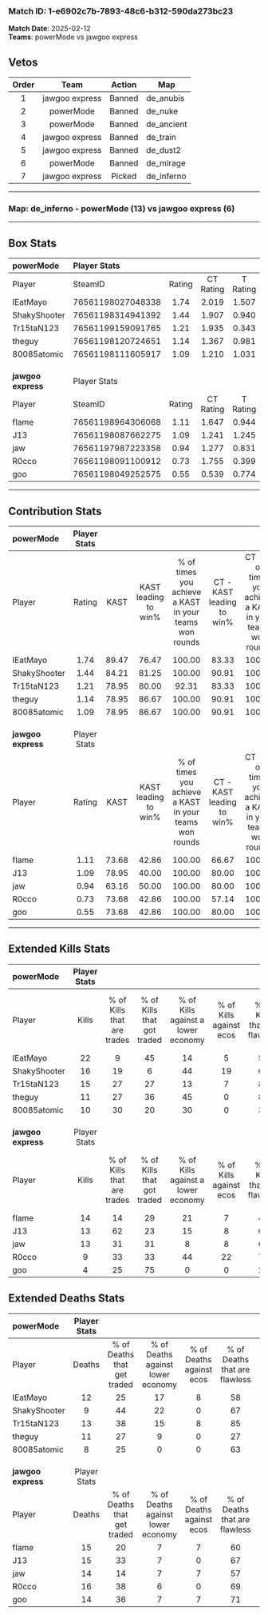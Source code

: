 ### Match ID: 1-e6902c7b-7893-48c6-b312-590da273bc23  
**Match Date**: 2025-02-12  
**Teams**: powerMode vs jawgoo express  

## Vetos  

| Order | Team | Action | Map |
| :---: | :--: | :----: | --- |
| 1 | jawgoo express | Banned | de_anubis |
| 2 | powerMode | Banned | de_nuke |
| 3 | powerMode | Banned | de_ancient |
| 4 | jawgoo express | Banned | de_train |
| 5 | jawgoo express | Banned | de_dust2 |
| 6 | powerMode | Banned | de_mirage |
| 7 | jawgoo express | Picked | de_inferno |

---  

### **Map**: de_inferno - powerMode (13) vs jawgoo express (6)  
---  

## Box Stats  

| **powerMode**      | Player Stats      |        |           |          |       |       |       |         |        |      |     |
| :- | :- | :-: | :-: | :-: | :-: | :-: | :-: | :-: | :-: | :-: | :-: |
| Player             | SteamID           | Rating | CT Rating | T Rating | KAST  |  ADR  | Kills | Assists | Deaths | K/D  | HS% |
| IEatMayo           | 76561198027048338 |  1.74  |   2.019   |  1.507   | 89.47 | 105.9 |  22   |    5    |   12   | 1.83 | 18  |
| ShakyShooter       | 76561198314941392 |  1.44  |   1.907   |  0.940   | 84.21 | 83.2  |  16   |    4    |   9    | 1.78 | 37  |
| Tr15taN123         | 76561199159091765 |  1.21  |   1.935   |  0.343   | 78.95 | 71.6  |  15   |    4    |   13   | 1.15 | 33  |
| theguy             | 76561198120724651 |  1.14  |   1.367   |  0.981   | 78.95 | 82.3  |  11   |    9    |   11   | 1.00 | 63  |
| 80085atomic        | 76561198111605917 |  1.09  |   1.210   |  1.031   | 78.95 | 62.1  |  10   |    4    |   8    | 1.25 | 50  |
|                    |                   |        |           |          |       |       |       |         |        |      |     |
|                    |                   |        |           |          |       |       |       |         |        |      |     |
|                    |                   |        |           |          |       |       |       |         |        |      |     |
| **jawgoo express** | Player Stats      |        |           |          |       |       |       |         |        |      |     |
| Player             | SteamID           | Rating | CT Rating | T Rating | KAST  |  ADR  | Kills | Assists | Deaths | K/D  | HS% |
| fIame              | 76561198964306068 |  1.11  |   1.647   |  0.944   | 73.68 | 85.4  |  14   |    5    |   15   | 0.93 | 42  |
| J13                | 76561198087662275 |  1.09  |   1.241   |  1.245   | 78.95 | 80.4  |  13   |    5    |   15   | 0.87 | 38  |
| jaw                | 76561197987223358 |  0.94  |   1.277   |  0.831   | 63.16 | 64.8  |  13   |    2    |   14   | 0.93 | 84  |
| R0cco              | 76561198091100912 |  0.73  |   1.755   |  0.399   | 73.68 | 47.7  |   9   |    3    |   16   | 0.56 | 77  |
| goo                | 76561198049252575 |  0.55  |   0.539   |  0.774   | 73.68 | 39.6  |   4   |    6    |   14   | 0.29 | 75  |
---  

## Contribution Stats  

| **powerMode**      | Player Stats |       |                      |                                                        |                           |                                                             |                          |                                                            |
| :- | :-: | :-: | :-: | :-: | :-: | :-: | :-: | :-: |
| Player             |    Rating    | KAST  | KAST leading to win% | % of times you achieve a KAST in your teams won rounds | CT - KAST leading to win% | CT - % of times you achieve a KAST in your teams won rounds | T - KAST leading to win% | T - % of times you achieve a KAST in your teams won rounds |
| IEatMayo           |     1.74     | 89.47 |        76.47         |                         100.00                         |           83.33           |                           100.00                            |          60.00           |                           100.00                           |
| ShakyShooter       |     1.44     | 84.21 |        81.25         |                         100.00                         |           90.91           |                           100.00                            |          60.00           |                           100.00                           |
| Tr15taN123         |     1.21     | 78.95 |        80.00         |                         92.31                          |           83.33           |                           100.00                            |          66.67           |                           66.67                            |
| theguy             |     1.14     | 78.95 |        86.67         |                         100.00                         |           90.91           |                           100.00                            |          75.00           |                           100.00                           |
| 80085atomic        |     1.09     | 78.95 |        86.67         |                         100.00                         |           90.91           |                           100.00                            |          75.00           |                           100.00                           |
|                    |              |       |                      |                                                        |                           |                                                             |                          |                                                            |
|                    |              |       |                      |                                                        |                           |                                                             |                          |                                                            |
|                    |              |       |                      |                                                        |                           |                                                             |                          |                                                            |
| **jawgoo express** | Player Stats |       |                      |                                                        |                           |                                                             |                          |                                                            |
| Player             |    Rating    | KAST  | KAST leading to win% | % of times you achieve a KAST in your teams won rounds | CT - KAST leading to win% | CT - % of times you achieve a KAST in your teams won rounds | T - KAST leading to win% | T - % of times you achieve a KAST in your teams won rounds |
| fIame              |     1.11     | 73.68 |        42.86         |                         100.00                         |           66.67           |                           100.00                            |          25.00           |                           100.00                           |
| J13                |     1.09     | 78.95 |        40.00         |                         100.00                         |           80.00           |                           100.00                            |          20.00           |                           100.00                           |
| jaw                |     0.94     | 63.16 |        50.00         |                         100.00                         |           80.00           |                           100.00                            |          28.57           |                           100.00                           |
| R0cco              |     0.73     | 73.68 |        42.86         |                         100.00                         |           57.14           |                           100.00                            |          28.57           |                           100.00                           |
| goo                |     0.55     | 73.68 |        42.86         |                         100.00                         |           80.00           |                           100.00                            |          22.22           |                           100.00                           |
---  

## Extended Kills Stats  

| **powerMode**      | Player Stats |                            |                            |                                    |                         |                              |                                 |                                       |                    |           |
| :- | :-: | :-: | :-: | :-: | :-: | :-: | :-: | :-: | :-: | :-: |
| Player             |    Kills     | % of Kills that are trades | % of Kills that got traded | % of Kills against a lower economy | % of Kills against ecos | % of Kills that are flawless | % of Kills that are close duels | % of Kills that are assisted by flash | Pistol Round Kills | AWP Kills |
| IEatMayo           |      22      |             9              |             45             |                 14                 |            5            |              59              |                0                |                   0                   |         0          |     1     |
| ShakyShooter       |      16      |             19             |             6              |                 44                 |           19            |              69              |                6                |                   0                   |         5          |     1     |
| Tr15taN123         |      15      |             27             |             27             |                 13                 |            7            |              80              |                7                |                   0                   |         0          |     1     |
| theguy             |      11      |             27             |             36             |                 45                 |            0            |              82              |                0                |                   0                   |         0          |     3     |
| 80085atomic        |      10      |             30             |             20             |                 30                 |            0            |              30              |               20                |                  20                   |         0          |     0     |
|                    |              |                            |                            |                                    |                         |                              |                                 |                                       |                    |           |
|                    |              |                            |                            |                                    |                         |                              |                                 |                                       |                    |           |
|                    |              |                            |                            |                                    |                         |                              |                                 |                                       |                    |           |
| **jawgoo express** | Player Stats |                            |                            |                                    |                         |                              |                                 |                                       |                    |           |
| Player             |    Kills     | % of Kills that are trades | % of Kills that got traded | % of Kills against a lower economy | % of Kills against ecos | % of Kills that are flawless | % of Kills that are close duels | % of Kills that are assisted by flash | Pistol Round Kills | AWP Kills |
| fIame              |      14      |             14             |             29             |                 21                 |            7            |              43              |                7                |                   0                   |         0          |     2     |
| J13                |      13      |             62             |             23             |                 15                 |            8            |              69              |                0                |                   0                   |         2          |     2     |
| jaw                |      13      |             31             |             31             |                 8                  |            8            |              69              |                0                |                   8                   |         0          |     1     |
| R0cco              |      9       |             33             |             33             |                 44                 |           22            |              78              |                0                |                   0                   |         0          |     1     |
| goo                |      4       |             25             |             75             |                 0                  |            0            |              25              |                0                |                  25                   |         0          |     0     |
## Extended Deaths Stats  

| **powerMode**      | Player Stats |                             |                                   |                          |                               |                            |                           |               |
| :- | :-: | :-: | :-: | :-: | :-: | :-: | :-: | :-: |
| Player             |    Deaths    | % of Deaths that get traded | % of Deaths against lower economy | % of Deaths against ecos | % of Deaths that are flawless | % of Deaths that are close | % of Deaths while blinded | Deaths to AWP |
| IEatMayo           |      12      |             25              |                17                 |            8             |              58               |             0              |             0             |       0       |
| ShakyShooter       |      9       |             44              |                22                 |            0             |              67               |             11             |             0             |       1       |
| Tr15taN123         |      13      |             38              |                15                 |            8             |              85               |             0              |             0             |       1       |
| theguy             |      11      |             27              |                 9                 |            0             |              27               |             0              |            18             |       0       |
| 80085atomic        |      8       |             25              |                 0                 |            0             |              63               |             0              |             0             |       0       |
|                    |              |                             |                                   |                          |                               |                            |                           |               |
|                    |              |                             |                                   |                          |                               |                            |                           |               |
|                    |              |                             |                                   |                          |                               |                            |                           |               |
| **jawgoo express** | Player Stats |                             |                                   |                          |                               |                            |                           |               |
| Player             |    Deaths    | % of Deaths that get traded | % of Deaths against lower economy | % of Deaths against ecos | % of Deaths that are flawless | % of Deaths that are close | % of Deaths while blinded | Deaths to AWP |
| fIame              |      15      |             20              |                 7                 |            7             |              60               |             13             |             7             |       1       |
| J13                |      15      |             33              |                 7                 |            0             |              67               |             13             |             7             |       2       |
| jaw                |      14      |             14              |                 7                 |            7             |              57               |             0              |             0             |       1       |
| R0cco              |      16      |             38              |                 6                 |            0             |              69               |             0              |             0             |       1       |
| goo                |      14      |             36              |                 7                 |            7             |              71               |             0              |             0             |       0       |
